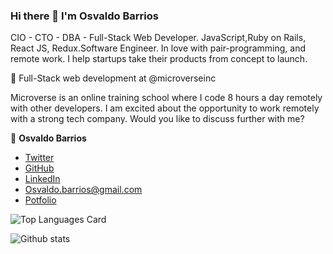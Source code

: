 ### Hi there 👋 I'm Osvaldo Barrios

CIO - CTO - DBA - Full-Stack Web Developer. JavaScript,Ruby on Rails, React JS, Redux.Software Engineer. In love with pair-programming, and remote work. I help startups take their products from concept to launch.

🔭 Full-Stack web development at @microverseinc

 <p> Microverse is an online training school where I code 8 hours a day remotely with other developers. I am excited about the opportunity to work remotely with a strong tech company.  Would you like to discuss further with me? </p>

👤 **Osvaldo Barrios**

- [Twitter](https://twitter.com/OsvaldoBarrio20)
- [GitHub](https://github.com/OsvaldoBC)
- [LinkedIn](https://linkedin.com/in/osvaldo-barrios-data-science)
- [Osvaldo.barrios@gmail.com](osvaldo.barrios@gmail.com)
- [Potfolio](https://osvaldobc.github.io/portfolioOsvaldo/)

![Top Languages Card](https://github-readme-stats.vercel.app/api/top-langs/?username=OsvaldoBC&layout=compact)

![Github stats](https://github-readme-stats.vercel.app/api?username=OsvaldoBC&theme=default&show_icons=true&count_private=true)




<!--
**OsvaldoBC/OsvaldoBC** is a ✨ _special_ ✨ repository because its `README.md` (this file) appears on your GitHub profile.

Here are some ideas to get you started:

- 🔭 I’m currently working on ...
- 🌱 I’m currently learning ...
- 👯 I’m looking to collaborate on ...
- 🤔 I’m looking for help with ...
- 💬 Ask me about ...
- 📫 How to reach me: ...
- 😄 Pronouns: ...
- ⚡ Fun fact: ...
-->


